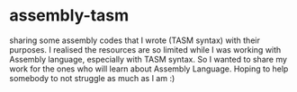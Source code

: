 # assembly-tasm
sharing some assembly codes that I wrote (TASM syntax) with their purposes.
I realised the resources are so limited while I was working with Assembly language, especially with TASM syntax. 
So I wanted to share my work for the ones who will learn about Assembly Language.
Hoping to help somebody to not struggle as much as I am :)
